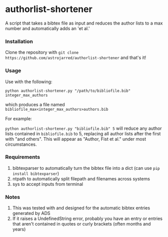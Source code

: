 # authorlist-shortener
A script that takes a bibtex file as input and reduces the author lists to a max number and automatically adds an 'et al.'



### Installation

Clone the repository with `git clone https://github.com/astrojarred/authorlist-shortener` and that's it!

### Usage

Use with the following:

`python authorlist-shortener.py "/path/to/bibliofile.bib" integer_max_authors`

which produces a file named `bibliofile_max<integer_max_authors>authors.bib`

For example:

`python authorlist-shortener.py "bibliofile.bib" 5` will reduce any author lists contained in `bibliofile.bib` to 5, replacing all author lists after the first with "and others". This will appear as "Author, Fist et al." under most circumstances.

### Requirements

1. bibtexparser to automatically turn the bibtex file into a dict (can use `pip install bibtexparser`)
2. ntpath to automatically split filepath and filenames across systems
3. sys to accept inputs from terminal

### Notes

1. This was tested with and designed for the automatic bibtex entries generated by ADS
2. If it raises a UndefinedString error, probably you have an entry or entries that aren't contained in quotes or curly brackets (often months and years)

